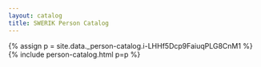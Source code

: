 ```yaml
---
layout: catalog
title: SWERIK Person Catalog
---
```

{% assign p = site.data._person-catalog.i-LHHf5Dcp9FaiuqPLG8CnM1 %}
{% include person-catalog.html p=p %}

